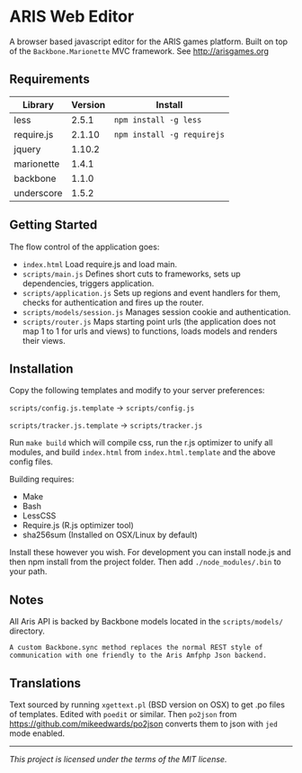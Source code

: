 ARIS Web Editor
===============

A browser based javascript editor for the ARIS games platform. Built on top of the `Backbone.Marionette` MVC framework.
See http://arisgames.org

Requirements
------------

| Library    | Version | Install                    |
|------------|---------|----------------------------|
| less       | 2.5.1   | `npm install -g less`      |
| require.js | 2.1.10  | `npm install -g requirejs` |
| jquery     | 1.10.2  |                            |
| marionette | 1.4.1   |                            |
| backbone   | 1.1.0   |                            |
| underscore | 1.5.2   |                            |

Getting Started
---------------

The flow control of the application goes:

* `index.html` Load require.js and load main.
* `scripts/main.js` Defines short cuts to frameworks, sets up dependencies, triggers application.
* `scripts/application.js` Sets up regions and event handlers for them, checks for authentication and fires up the router.
* `scripts/models/session.js` Manages session cookie and authentication.
* `scripts/router.js` Maps starting point urls (the application does not map 1 to 1 for urls and views) to functions, loads models and renders their views.

Installation
------------

Copy the following templates and modify to your server preferences:

`scripts/config.js.template` -> `scripts/config.js`

`scripts/tracker.js.template` -> `scripts/tracker.js`


Run `make build` which will compile css, run the r.js optimizer to unify all modules, and build `index.html` from `index.html.template` and the above config files.

Building requires:

* Make
* Bash
* LessCSS
* Require.js (R.js optimizer tool)
* sha256sum (Installed on OSX/Linux by default)

Install these however you wish. For development you can install node.js and then npm install from the project folder. Then add `./node_modules/.bin` to your path.

Notes
-----

All Aris API is backed by Backbone models located in the `scripts/models/` directory.

    A custom Backbone.sync method replaces the normal REST style of communication with one friendly to the Aris Amfphp Json backend.

Translations
------------

Text sourced by running `xgettext.pl` (BSD version on OSX) to get .po files of templates. Edited with `poedit` or similar. Then `po2json` from https://github.com/mikeedwards/po2json converts them to json with `jed` mode enabled.

---

_This project is licensed under the terms of the MIT license._
